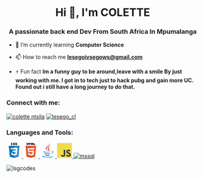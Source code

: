 <h1 align="center">Hi 👋, I'm COLETTE</h1>
<h3 align="center">A passionate back end Dev From South Africa In Mpumalanga</h3>

- 🌱 I’m currently learning **Computer Science**

- 📫 How to reach me **lesegoivsegows@gmail.com**

- ⚡ Fun fact **Im a funny guy to be around,leave with a smile By just working with me. I got in to tech just to hack pubg and gain more UC. Found out i still have a long journey to do that.**

<h3 align="left">Connect with me:</h3>
<p align="left">
<a href="https://linkedin.com/in/colette ntsila" target="blank"><img align="center" src="https://raw.githubusercontent.com/rahuldkjain/github-profile-readme-generator/master/src/images/icons/Social/linked-in-alt.svg" alt="colette ntsila" height="30" width="40" /></a>
<a href="https://instagram.com/lesego_cl" target="blank"><img align="center" src="https://raw.githubusercontent.com/rahuldkjain/github-profile-readme-generator/master/src/images/icons/Social/instagram.svg" alt="lesego_cl" height="30" width="40" /></a>
</p>

<h3 align="left">Languages and Tools:</h3>
<p align="left"> <a href="https://www.w3schools.com/css/" target="_blank" rel="noreferrer"> <img src="https://raw.githubusercontent.com/devicons/devicon/master/icons/css3/css3-original-wordmark.svg" alt="css3" width="40" height="40"/> </a> <a href="https://www.w3.org/html/" target="_blank" rel="noreferrer"> <img src="https://raw.githubusercontent.com/devicons/devicon/master/icons/html5/html5-original-wordmark.svg" alt="html5" width="40" height="40"/> </a> <a href="https://www.java.com" target="_blank" rel="noreferrer"> <img src="https://raw.githubusercontent.com/devicons/devicon/master/icons/java/java-original.svg" alt="java" width="40" height="40"/> </a> <a href="https://developer.mozilla.org/en-US/docs/Web/JavaScript" target="_blank" rel="noreferrer"> <img src="https://raw.githubusercontent.com/devicons/devicon/master/icons/javascript/javascript-original.svg" alt="javascript" width="40" height="40"/> </a> <a href="https://www.microsoft.com/en-us/sql-server" target="_blank" rel="noreferrer"> <img src="https://www.svgrepo.com/show/303229/microsoft-sql-server-logo.svg" alt="mssql" width="40" height="40"/> </a> </p>

<p><img align="center" src="https://github-readme-stats.vercel.app/api/top-langs?username=lsgcodes&show_icons=true&locale=en&layout=compact" alt="lsgcodes" /></p>

